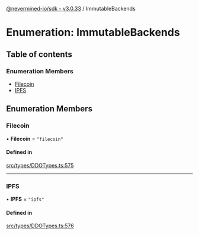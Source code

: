 [@nevermined-io/sdk - v3.0.33](../code-reference.md) / ImmutableBackends

# Enumeration: ImmutableBackends

## Table of contents

### Enumeration Members

- [Filecoin](ImmutableBackends.md#filecoin)
- [IPFS](ImmutableBackends.md#ipfs)

## Enumeration Members

### Filecoin

• **Filecoin** = `"filecoin"`

#### Defined in

[src/types/DDOTypes.ts:575](https://github.com/nevermined-io/sdk-js/blob/dda0d3b9d354dc639765282b5c8e9aea02544763/src/types/DDOTypes.ts#L575)

---

### IPFS

• **IPFS** = `"ipfs"`

#### Defined in

[src/types/DDOTypes.ts:576](https://github.com/nevermined-io/sdk-js/blob/dda0d3b9d354dc639765282b5c8e9aea02544763/src/types/DDOTypes.ts#L576)
